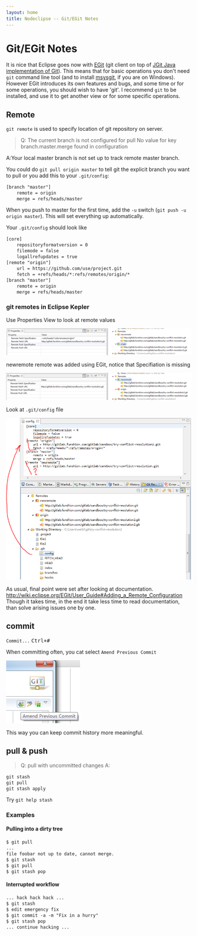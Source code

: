 ```yaml
---
layout: home
title: Nodeclipse -- Git/EGit Notes
---
```


# Git/EGit Notes

It is nice that Eclipse goes now with [EGit](http://eclipse.org/egit/)
 (git client on top of [JGit Java implementation of Git](http://www.eclipse.org/jgit/)).
This means that for basic operations you don't need `git` command line tool
 (and to install [msysgit](http://msysgit.github.io/), if you are on Windows).
However EGit introduces its own features and bugs, and some time or for some operations, you should wish to have 'git'.
I recommend `git` to be installed, and use it to get another view or for some specific operations.

## Remote

`git remote` is used to specify location of git repository on server.


> Q: The current branch is not configured for pull No value for key branch.master.merge found in configuration

A:Your local master branch is not set up to track remote master branch.

You could do `git pull origin master` to tell git the explicit branch you want to pull or you add this to your `.git/config`:

	[branch "master"]
	    remote = origin
	    merge = refs/heads/master

When you push to master for the first time, add the `-u` switch (`git push -u origin master`). This will set everything up automatically.

Your `.git/config` should look like

	[core]
		repositoryformatversion = 0
		filemode = false
		logallrefupdates = true
	[remote "origin"]
		url = https://github.com/use/project.git
		fetch = +refs/heads/*:refs/remotes/origin/*
	[branch "master"]
	    remote = origin
	    merge = refs/heads/master

###  git remotes in Eclipse Kepler

Use Properties View to look at remote values

![](remote-properties-1.PNG)

newremote remote was added using EGit, notice that Specifiation is missing

![](remote-properties-2.PNG)

Look at `.git/config` file

![](remote-in-config.PNG)



As usual, final point were set after looking at documentation.  
<http://wiki.eclipse.org/EGit/User_Guide#Adding_a_Remote_Configuration>
Though it takes time, in the end it take less time to read documentation, than solve arising issues one by one.

## commit

`Commit...` <kbd>Ctrl+#<kbd>

When committing often, you cat select `Amend Previous Commit`

![](commit-dialog-amend-previous-commit.PNG) 

This way you can keep commit history more meaningful.

## pull & push

> Q: pull with uncommitted changes
A:

	git stash
	git pull
	git stash apply

Try `git help stash`

### Examples

#### Pulling into a dirty tree

	$ git pull
	...
	file foobar not up to date, cannot merge.
	$ git stash
	$ git pull
	$ git stash pop

#### Interrupted workflow

    ... hack hack hack ...
    $ git stash
    $ edit emergency fix
    $ git commit -a -m "Fix in a hurry"
    $ git stash pop
    ... continue hacking ...


